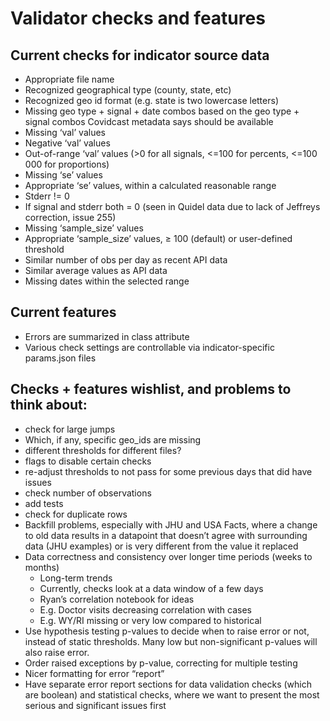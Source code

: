 # Validator checks and features

## Current checks for indicator source data

* Appropriate file name
* Recognized geographical type (county, state, etc)
* Recognized geo id format (e.g. state is two lowercase letters)
* Missing geo type + signal + date combos based on the geo type + signal combos Covidcast metadata says should be available
* Missing ‘val’ values
* Negative ‘val’ values
* Out-of-range ‘val’ values (>0 for all signals, <=100 for percents, <=100 000 for proportions)
* Missing ‘se’ values
* Appropriate ‘se’ values, within a calculated reasonable range
* Stderr != 0
* If signal and stderr both = 0 (seen in Quidel data due to lack of Jeffreys correction, issue 255)
* Missing ‘sample_size’ values
* Appropriate ‘sample_size’ values, ≥ 100 (default) or user-defined threshold
* Similar number of obs per day as recent API data
* Similar average values as API data
* Missing dates within the selected range

## Current features

* Errors are summarized in class attribute
* Various check settings are controllable via indicator-specific params.json files

## Checks + features wishlist, and problems to think about:

* check for large jumps
* Which, if any, specific geo_ids are missing
* different thresholds for different files?
* flags to disable certain checks
* re-adjust thresholds to not pass for some previous days that did have issues
* check number of observations
* add tests
* check for duplicate rows
* Backfill problems, especially with JHU and USA Facts, where a change to old data results in a datapoint that doesn’t agree with surrounding data (JHU examples) or is very different from the value it replaced
* Data correctness and consistency over longer time periods (weeks to months)
  * Long-term trends
  * Currently, checks look at a data window of a few days
  * Ryan’s correlation notebook for ideas
  * E.g. Doctor visits decreasing correlation with cases
  * E.g. WY/RI missing or very low compared to historical
* Use hypothesis testing p-values to decide when to raise error or not, instead of static thresholds. Many low but non-significant p-values will also raise error.
* Order raised exceptions by p-value, correcting for multiple testing
* Nicer formatting for error “report”
* Have separate error report sections for data validation checks (which are boolean) and statistical checks, where we want to present the most serious and significant issues first
